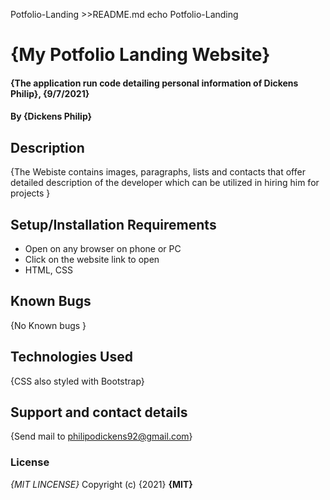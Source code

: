 Potfolio-Landing >>README.md
echo  Potfolio-Landing
# {My Potfolio Landing Website}
#### {The application run code detailing personal information of Dickens Philip}, {9/7/2021}
#### By **{Dickens Philip}**
## Description
{The Webiste contains images, paragraphs, lists and contacts that offer detailed description of the developer which can be utilized in hiring him for projects }
## Setup/Installation Requirements
* Open on any browser on phone or PC
* Click on the website link to open
* HTML, CSS
## Known Bugs
{No Known bugs }
## Technologies Used
{CSS also styled with Bootstrap}
## Support and contact details
{Send mail to philipodickens92@gmail.com}
### License
*{MIT LINCENSE}*
Copyright (c) {2021} **{MIT}**
  
